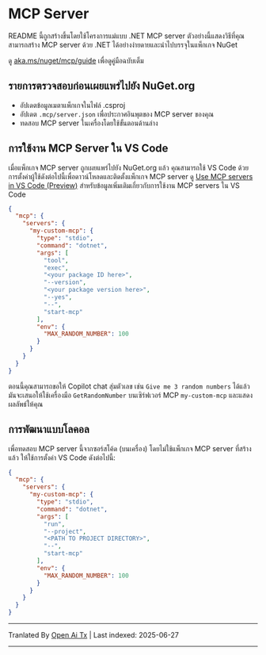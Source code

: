 # MCP Server

README นี้ถูกสร้างขึ้นโดยใช้โครงการแม่แบบ .NET MCP server ตัวอย่างนี้แสดงวิธีที่คุณสามารถสร้าง MCP server ด้วย .NET ได้อย่างง่ายดายและนำไปบรรจุในแพ็กเกจ NuGet

ดู [aka.ms/nuget/mcp/guide](https://aka.ms/nuget/mcp/guide) เพื่อดูคู่มือฉบับเต็ม

## รายการตรวจสอบก่อนเผยแพร่ไปยัง NuGet.org

- อัปเดตข้อมูลเมตาแพ็กเกจในไฟล์ .csproj
- อัปเดต `.mcp/server.json` เพื่อประกาศอินพุตของ MCP server ของคุณ
- ทดสอบ MCP server ในเครื่องโดยใช้ขั้นตอนด้านล่าง

## การใช้งาน MCP Server ใน VS Code

เมื่อแพ็กเกจ MCP server ถูกเผยแพร่ไปยัง NuGet.org แล้ว คุณสามารถใช้ VS Code ด้วยการตั้งค่าผู้ใช้ดังต่อไปนี้เพื่อดาวน์โหลดและติดตั้งแพ็กเกจ MCP server ดู [Use MCP servers in VS Code (Preview)](https://code.visualstudio.com/docs/copilot/chat/mcp-servers) สำหรับข้อมูลเพิ่มเติมเกี่ยวกับการใช้งาน MCP servers ใน VS Code

```json
{
  "mcp": {
    "servers": {
      "my-custom-mcp": {
        "type": "stdio",
        "command": "dotnet",
        "args": [
          "tool",
          "exec",
          "<your package ID here>",
          "--version",
          "<your package version here>",
          "--yes",
          "--",
          "start-mcp"
        ],
        "env": {
          "MAX_RANDOM_NUMBER": 100
        }
      }
    }
  }
}
```

ตอนนี้คุณสามารถขอให้ Copilot chat สุ่มตัวเลข เช่น `Give me 3 random numbers` ได้แล้ว มันจะเสนอให้ใช้เครื่องมือ `GetRandomNumber` บนเซิร์ฟเวอร์ MCP `my-custom-mcp` และแสดงผลลัพธ์ให้คุณ

## การพัฒนาแบบโลคอล

เพื่อทดสอบ MCP server นี้จากซอร์สโค้ด (บนเครื่อง) โดยไม่ใช้แพ็กเกจ MCP server ที่สร้างแล้ว ให้ใช้การตั้งค่า VS Code ดังต่อไปนี้:

```json
{
  "mcp": {
    "servers": {
      "my-custom-mcp": {
        "type": "stdio",
        "command": "dotnet",
        "args": [
          "run",
          "--project",
          "<PATH TO PROJECT DIRECTORY>",
          "--",
          "start-mcp"
        ],
        "env": {
          "MAX_RANDOM_NUMBER": 100
        }
      }
    }
  }
}
```

---

Tranlated By [Open Ai Tx](https://github.com/OpenAiTx/OpenAiTx) | Last indexed: 2025-06-27

---